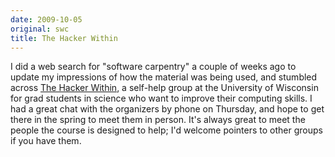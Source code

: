 ```yaml
---
date: 2009-10-05
original: swc
title: The Hacker Within
---
```

<p>I did a web search for "software carpentry" a couple of weeks ago to update my impressions of how the material was being used, and stumbled across <a href="http://hackerwithin.org/">The Hacker Within</a>, a self-help group at the University of Wisconsin for grad students in science who want to improve their computing skills.  I had a great chat with the organizers by phone on Thursday, and hope to get there in the spring to meet them in person.  It's always great to meet the people the course is designed to help; I'd welcome pointers to other groups if you have them.</p>
